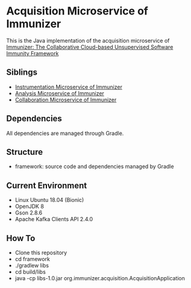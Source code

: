 # Acquisition Microservice of Immunizer

This is the Java implementation of the acquisition microservice of [Immunizer: The Collaborative Cloud-based Unsupervised Software Immunity Framework](https://github.com/oiraqi/immunizer)

## Siblings
- [Instrumentation Microservice of Immunizer](https://github.com/oiraqi/immunizer-instrumentation)
- [Analysis Microservice of Immunizer](https://github.com/oiraqi/immunizer-analysis)
- [Collaboration Microservice of Immunizer](https://github.com/oiraqi/immunizer-collaboration)

## Dependencies

All dependencies are managed through Gradle.

## Structure
- framework: source code and dependencies managed by Gradle

## Current Environment
- Linux Ubuntu 18.04 (Bionic)
- OpenJDK 8
- Gson 2.8.6
- Apache Kafka Clients API 2.4.0

## How To
- Clone this repository
- cd framework
- ./gradlew libs
- cd build/libs
- java -cp libs-1.0.jar org.immunizer.acquisition.AcquisitionApplication
